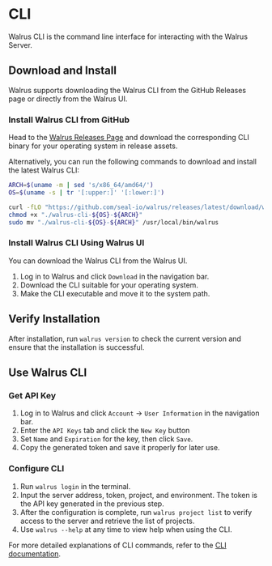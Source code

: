 # CLI

Walrus CLI is the command line interface for interacting with the Walrus Server.

## Download and Install

Walrus supports downloading the Walrus CLI from the GitHub Releases page or directly from the Walrus UI.

### Install Walrus CLI from GitHub

Head to the [Walrus Releases Page](https://github.com/seal-io/walrus/releases) and download the corresponding CLI binary for your operating system in release assets.

Alternatively, you can run the following commands to download and install the latest Walrus CLI:
```bash
ARCH=$(uname -m | sed 's/x86_64/amd64/')
OS=$(uname -s | tr '[:upper:]' '[:lower:]')

curl -fLO "https://github.com/seal-io/walrus/releases/latest/download/walrus-cli-${OS}-${ARCH}"
chmod +x "./walrus-cli-${OS}-${ARCH}"
sudo mv "./walrus-cli-${OS}-${ARCH}" /usr/local/bin/walrus
```

### Install Walrus CLI Using Walrus UI

You can download the Walrus CLI from the Walrus UI.

1. Log in to Walrus and click `Download` in the navigation bar.
2. Download the CLI suitable for your operating system.
3. Make the CLI executable and move it to the system path.

## Verify Installation

After installation, run `walrus version`  to check the current version and ensure that the installation is successful.

## Use Walrus CLI

### Get API Key

1. Log in to Walrus and click `Account` -> `User Information` in the navigation bar.
2. Enter the `API Keys` tab and click the `New Key` button
3. Set `Name` and `Expiration` for the key, then click `Save`.
4. Copy the generated token and save it properly for later use.

### Configure CLI

1. Run `walrus login` in the terminal.
2. Input the server address, token, project, and environment. The token is the API key generated in the previous step.
3. After the configuration is complete, run `walrus project list` to verify access to the server and retrieve the list of projects.
4. Use `walrus --help` at any time to view help when using the CLI.

For more detailed explanations of CLI commands, refer to the [CLI documentation](category/cli).